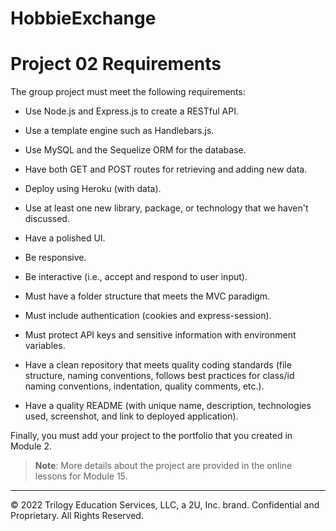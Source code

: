 # HobbieExchange

# Project 02 Requirements

The group project must meet the following requirements:

* Use Node.js and Express.js to create a RESTful API.

* Use a template engine such as Handlebars.js.

* Use MySQL and the Sequelize ORM for the database.

* Have both GET and POST routes for retrieving and adding new data.

* Deploy using Heroku (with data).

* Use at least one new library, package, or technology that we haven't discussed.

* Have a polished UI.

* Be responsive.

* Be interactive (i.e., accept and respond to user input).

* Must have a folder structure that meets the MVC paradigm.

* Must include authentication (cookies and express-session).

* Must protect API keys and sensitive information with environment variables.

* Have a clean repository that meets quality coding standards (file structure, naming conventions, follows best practices for class/id naming conventions, indentation, quality comments, etc.).

* Have a quality README (with unique name, description, technologies used, screenshot, and link to deployed application).

Finally, you must add your project to the portfolio that you created in Module 2.

> **Note**: More details about the project are provided in the online lessons for Module 15.

---
© 2022 Trilogy Education Services, LLC, a 2U, Inc. brand. Confidential and Proprietary. All Rights Reserved.